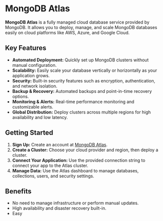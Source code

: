 # MongoDB Atlas

**MongoDB Atlas** is a fully managed cloud database service provided by MongoDB. It allows you to deploy, manage, and scale MongoDB databases easily on cloud platforms like AWS, Azure, and Google Cloud.

## Key Features

- **Automated Deployment:** Quickly set up MongoDB clusters without manual configuration.
- **Scalability:** Easily scale your database vertically or horizontally as your application grows.
- **Security:** Built-in security features such as encryption, authentication, and network isolation.
- **Backup & Recovery:** Automated backups and point-in-time recovery options.
- **Monitoring & Alerts:** Real-time performance monitoring and customizable alerts.
- **Global Distribution:** Deploy clusters across multiple regions for high availability and low latency.

## Getting Started

1. **Sign Up:** Create an account at [MongoDB Atlas](https://www.mongodb.com/cloud/atlas).
2. **Create a Cluster:** Choose your cloud provider and region, then deploy a cluster.
3. **Connect Your Application:** Use the provided connection string to connect your app to the Atlas cluster.
4. **Manage Data:** Use the Atlas dashboard to manage databases, collections, users, and security settings.

## Benefits

- No need to manage infrastructure or perform manual updates.
- High availability and disaster recovery built-in.
- Easy